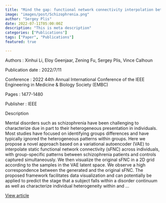 ```yaml
---
title: "Mind the gap: functional network connectivity interpolation between schizophrenia patients and controls using a variational autoencoder"
image: "images/post/Schizophrenia.png"
author: "Sergey Plis"
date: 2022-07-11T05:00:00Z
description: "This is meta description"
categories: ["Publications"]
tags: ["Paper", "Publications"]
featured: true

---
```


Authors : Xinhui Li, Eloy Geenjaar, Zening Fu, Sergey Plis, Vince Calhoun

Publication date : 2022/7/11

Conference : 2022 44th Annual International Conference of the IEEE Engineering in Medicine & Biology Society (EMBC)

Pages : 1477-1480

Publisher : IEEE

Description

Mental disorders such as schizophrenia have been challenging to characterize due in part to their heterogeneous presentation in individuals. Most studies have focused on identifying groups differences and have typically ignored the heterogeneous patterns within groups. Here we propose a novel approach based on a variational autoencoder (VAE) to interpolate static functional network connectivity (sFNC) across individuals, with group-specific patterns between schizophrenia patients and controls captured simultaneously. We then visualize the original sFNC in a 2D grid according to the samples in the VAE latent space. We observe a high correspondence between the generated and the original sFNC. The proposed framework facilitates data visualization and can potentially be applied to predict the stage that a subject falls within a disorder continuum as well as characterize individual heterogeneity within and …


[View article](https://ieeexplore.ieee.org/abstract/document/9871803)
